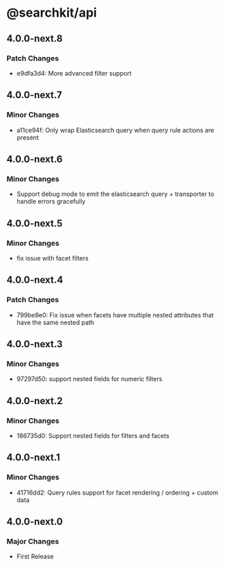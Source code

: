 # @searchkit/api

## 4.0.0-next.8

### Patch Changes

- e9dfa3d4: More advanced filter support

## 4.0.0-next.7

### Minor Changes

- a11ce94f: Only wrap Elasticsearch query when query rule actions are present

## 4.0.0-next.6

### Minor Changes

- Support debug mode to emit the elasticsearch query + transporter to handle errors gracefully

## 4.0.0-next.5

### Minor Changes

- fix issue with facet filters

## 4.0.0-next.4

### Patch Changes

- 799be8e0: Fix issue when facets have multiple nested attributes that have the same nested path

## 4.0.0-next.3

### Minor Changes

- 97297d50: support nested fields for numeric filters

## 4.0.0-next.2

### Minor Changes

- 186735d0: Support nested fields for filters and facets

## 4.0.0-next.1

### Minor Changes

- 41716dd2: Query rules support for facet rendering / ordering + custom data

## 4.0.0-next.0

### Major Changes

- First Release
